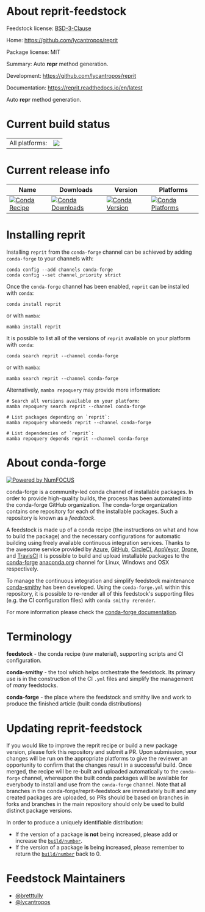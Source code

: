 About reprit-feedstock
======================

Feedstock license: [BSD-3-Clause](https://github.com/conda-forge/reprit-feedstock/blob/main/LICENSE.txt)

Home: https://github.com/lycantropos/reprit

Package license: MIT

Summary: Auto __repr__ method generation.

Development: https://github.com/lycantropos/reprit

Documentation: https://reprit.readthedocs.io/en/latest

Auto __repr__ method generation.

Current build status
====================


<table><tr><td>All platforms:</td>
    <td>
      <a href="https://dev.azure.com/conda-forge/feedstock-builds/_build/latest?definitionId=11282&branchName=main">
        <img src="https://dev.azure.com/conda-forge/feedstock-builds/_apis/build/status/reprit-feedstock?branchName=main">
      </a>
    </td>
  </tr>
</table>

Current release info
====================

| Name | Downloads | Version | Platforms |
| --- | --- | --- | --- |
| [![Conda Recipe](https://img.shields.io/badge/recipe-reprit-green.svg)](https://anaconda.org/conda-forge/reprit) | [![Conda Downloads](https://img.shields.io/conda/dn/conda-forge/reprit.svg)](https://anaconda.org/conda-forge/reprit) | [![Conda Version](https://img.shields.io/conda/vn/conda-forge/reprit.svg)](https://anaconda.org/conda-forge/reprit) | [![Conda Platforms](https://img.shields.io/conda/pn/conda-forge/reprit.svg)](https://anaconda.org/conda-forge/reprit) |

Installing reprit
=================

Installing `reprit` from the `conda-forge` channel can be achieved by adding `conda-forge` to your channels with:

```
conda config --add channels conda-forge
conda config --set channel_priority strict
```

Once the `conda-forge` channel has been enabled, `reprit` can be installed with `conda`:

```
conda install reprit
```

or with `mamba`:

```
mamba install reprit
```

It is possible to list all of the versions of `reprit` available on your platform with `conda`:

```
conda search reprit --channel conda-forge
```

or with `mamba`:

```
mamba search reprit --channel conda-forge
```

Alternatively, `mamba repoquery` may provide more information:

```
# Search all versions available on your platform:
mamba repoquery search reprit --channel conda-forge

# List packages depending on `reprit`:
mamba repoquery whoneeds reprit --channel conda-forge

# List dependencies of `reprit`:
mamba repoquery depends reprit --channel conda-forge
```


About conda-forge
=================

[![Powered by
NumFOCUS](https://img.shields.io/badge/powered%20by-NumFOCUS-orange.svg?style=flat&colorA=E1523D&colorB=007D8A)](https://numfocus.org)

conda-forge is a community-led conda channel of installable packages.
In order to provide high-quality builds, the process has been automated into the
conda-forge GitHub organization. The conda-forge organization contains one repository
for each of the installable packages. Such a repository is known as a *feedstock*.

A feedstock is made up of a conda recipe (the instructions on what and how to build
the package) and the necessary configurations for automatic building using freely
available continuous integration services. Thanks to the awesome service provided by
[Azure](https://azure.microsoft.com/en-us/services/devops/), [GitHub](https://github.com/),
[CircleCI](https://circleci.com/), [AppVeyor](https://www.appveyor.com/),
[Drone](https://cloud.drone.io/welcome), and [TravisCI](https://travis-ci.com/)
it is possible to build and upload installable packages to the
[conda-forge](https://anaconda.org/conda-forge) [anaconda.org](https://anaconda.org/)
channel for Linux, Windows and OSX respectively.

To manage the continuous integration and simplify feedstock maintenance
[conda-smithy](https://github.com/conda-forge/conda-smithy) has been developed.
Using the ``conda-forge.yml`` within this repository, it is possible to re-render all of
this feedstock's supporting files (e.g. the CI configuration files) with ``conda smithy rerender``.

For more information please check the [conda-forge documentation](https://conda-forge.org/docs/).

Terminology
===========

**feedstock** - the conda recipe (raw material), supporting scripts and CI configuration.

**conda-smithy** - the tool which helps orchestrate the feedstock.
                   Its primary use is in the construction of the CI ``.yml`` files
                   and simplify the management of *many* feedstocks.

**conda-forge** - the place where the feedstock and smithy live and work to
                  produce the finished article (built conda distributions)


Updating reprit-feedstock
=========================

If you would like to improve the reprit recipe or build a new
package version, please fork this repository and submit a PR. Upon submission,
your changes will be run on the appropriate platforms to give the reviewer an
opportunity to confirm that the changes result in a successful build. Once
merged, the recipe will be re-built and uploaded automatically to the
`conda-forge` channel, whereupon the built conda packages will be available for
everybody to install and use from the `conda-forge` channel.
Note that all branches in the conda-forge/reprit-feedstock are
immediately built and any created packages are uploaded, so PRs should be based
on branches in forks and branches in the main repository should only be used to
build distinct package versions.

In order to produce a uniquely identifiable distribution:
 * If the version of a package **is not** being increased, please add or increase
   the [``build/number``](https://docs.conda.io/projects/conda-build/en/latest/resources/define-metadata.html#build-number-and-string).
 * If the version of a package **is** being increased, please remember to return
   the [``build/number``](https://docs.conda.io/projects/conda-build/en/latest/resources/define-metadata.html#build-number-and-string)
   back to 0.

Feedstock Maintainers
=====================

* [@bretttully](https://github.com/bretttully/)
* [@lycantropos](https://github.com/lycantropos/)

